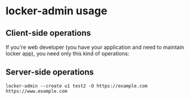 # locker-admin usage

## Client-side operations
If you're web developer (you have your application and need to maintain locker app), you need only this kind of operations:

## Server-side operations
~~~
locker-admin --create u1 test2 -O https://example.com https://www.example.com
~~~